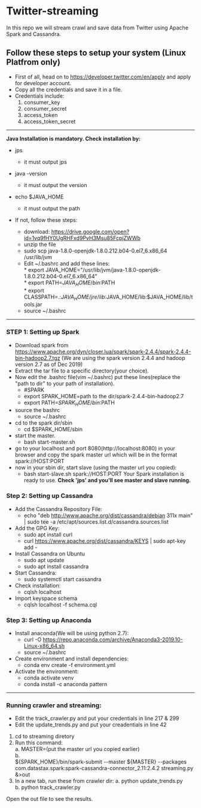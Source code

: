 # Twitter-streaming
In this repo we will stream crawl and save data from Twitter using Apache Spark and Cassandra.

## Follow these steps to setup your system (Linux Platfrom only)

* First of all, head on to https://developer.twitter.com/en/apply and apply for developer account.
* Copy all the credentials and save it in a file.
* Credentials include:
	1. consumer_key
	2. consumer_secret
	3. access_token
	4. access_token_secret

-----------------------------------------------------------------------------------------------------------------------------

**Java Installation is mandatory. Check installation by:**

* jps
   * it must output jps
* java -version
   * it must output the version
* echo $JAVA_HOME
   * it must output the path
   
* If not, follow these steps: 
   * download: https://drive.google.com/open?id=1vq9fHY0UgRHFxd9PvH3Msu85FcpjZWWb
   * unzip the file
   * sudo scp java-1.8.0-openjdk-1.8.0.212.b04-0.el7_6.x86_64 /usr/lib/jvm
   * Edit ~/.bashrc and add these lines:<br>
         * export JAVA_HOME="/usr/lib/jvm/java-1.8.0-openjdk-1.8.0.212.b04-0.el7_6.x86_64"<br>
         * export PATH=$JAVA_HOME/bin:$PATH<br>
         * export CLASSPATH=.:$JAVA_HOME/jre/lib:$JAVA_HOME/lib:$JAVA_HOME/lib/tools.jar<br>
   * source ~/.bashrc

-----------------------------------------------------------------------------------------------------------------------------

### STEP 1: Setting up Spark

* Download spark from https://www.apache.org/dyn/closer.lua/spark/spark-2.4.4/spark-2.4.4-bin-hadoop2.7.tgz (We are using the spark version 2.4.4 and hadoop version 2.7 as of Dec 2019)
* Extract the tar file to a specific directory(your choice).
* Now edit the .bashrc file(vim ~/.bashrc) put these lines(replace the "path to dir" to your path of installation).
    * #SPARK
    * export SPARK_HOME=path to the dir/spark-2.4.4-bin-hadoop2.7
    * export PATH=$SPARK_HOME/bin:$PATH
* source the bashrc
    * source ~/.bashrc
* cd to the spark dir/sbin
    * cd $SPARK_HOME/sbin
* start the master.
    * bash start-master.sh
* go to your localhost and port 8080(http://localhost:8080) in your browser and copy the spark master url which will be in the format spark://HOST:PORT
* now in your sbin dir, start slave (using the master url you copied):
    * bash start-slave.sh spark://HOST:PORT
Your Spark installation is ready to use. **Check 'jps' and you'll see master and slave running.**

### Step 2: Setting up Cassandra

* Add the Cassandra Repository File:
    * echo "deb http://www.apache.org/dist/cassandra/debian 311x main" | sudo tee -a /etc/apt/sources.list.d/cassandra.sources.list
* Add the GPG Key:
    * sudo apt install curl
    * curl https://www.apache.org/dist/cassandra/KEYS | sudo apt-key add -
* Install Cassandra on Ubuntu
    * sudo apt update
    * sudo apt install cassandra
* Start Cassandra:
    * sudo systemctl start cassandra
* Check installation:
    * cqlsh localhost
* Import keyspace schema
    * cqlsh localhost -f schema.cql

    
### Step 3: Setting up Anaconda

* Install anaconda(We will be using python 2.7):
   * curl -O https://repo.anaconda.com/archive/Anaconda3-2019.10-Linux-x86_64.sh
   * source ~/.bashrc
* Create environment and install dependencies:
   * conda env create -f environment.yml
* Activate the environment:
   * conda activate venv
   * conda install -c anaconda pattern

----------------------------------------------------------------------------------------------------------------------------

### Running crawler and streaming:

* Edit the track_crawler.py and put your credentials in line 217 & 299
* Edit the update_trends.py and put your creadentials in line 42



1. cd to streaming diretory
2. Run this command:<br>
	a. MASTER=(put the master url you copied earlier)<br>
	b.	
${SPARK_HOME}/bin/spark-submit         --master ${MASTER}    --packages com.datastax.spark:spark-cassandra-connector_2.11:2.4.2           streaming.py &>out
3. In a new tab, run these from crawler dir:
	a. python update_trends.py<br>
	b. python track_crawler.py<br>
	
Open the out file to see the results.
